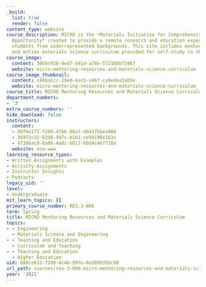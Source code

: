 ```yaml
---
_build:
  list: true
  render: false
content_type: website
course_description: MICRO is the *Materials Initiative for Comprehensive Research
  Opportunity* created to provide a remote research and education experience to undergraduate
  students from underrepresented backgrounds. This site includes mentoring resources
  and online materials science curriculum provided for self-study in the program.
course_image:
  content: 30b8c918-4ed7-441d-a78e-572166bf1967
  website: micro-mentoring-resources-and-materials-science-curriculum
course_image_thumbnail:
  content: c489a1cc-29e0-4ac5-a46f-ca9edea5ab5e
  website: micro-mentoring-resources-and-materials-science-curriculum
course_title: MICRO Mentoring Resources and Materials Science Curriculum
department_numbers:
- '3'
extra_course_numbers: ''
hide_download: false
instructors:
  content:
  - 0df6e172-f209-4766-86af-40437bbea966
  - 36972c32-0288-497c-b161-ce94196e183c
  - 4738bac9-8a06-4a0c-b017-60d4c4e7710a
  website: ocw-www
learning_resource_types:
- Written Assignments with Examples
- Activity Assignments
- Instructor Insights
- Podcasts
legacy_uid: ''
level:
- Undergraduate
mit_learn_topics: []
primary_course_number: RES.3-006
term: Spring
title: MICRO Mentoring Resources and Materials Science Curriculum
topics:
- - Engineering
  - Materials Science and Engineering
- - Teaching and Education
  - Curriculum and Teaching
- - Teaching and Education
  - Higher Education
uid: 680ce632-f2d0-4c4b-99fe-8a289935bc80
url_path: courses/res-3-006-micro-mentoring-resources-and-materials-science-curriculum-spring-2021
year: '2021'
---
```

